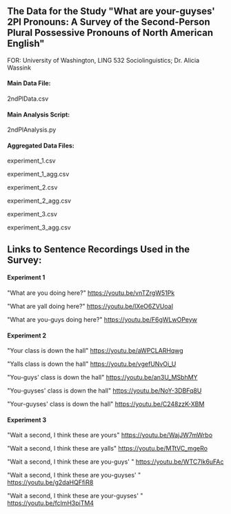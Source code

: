 ## The Data for the Study "What are your-guyses' 2Pl Pronouns: A Survey of the Second-Person Plural Possessive Pronouns of North American English"

FOR: University of Washington, LING 532 Sociolinguistics; Dr. Alicia Wassink

#### Main Data File:

2ndPlData.csv

#### Main Analysis Script:

2ndPlAnalysis.py

#### Aggregated Data Files:

experiment_1.csv

experiment_1_agg.csv

experiment_2.csv

experiment_2_agg.csv

experiment_3.csv

experiment_3_agg.csv

## Links to Sentence Recordings Used in the Survey:

#### Experiment 1

"What are you doing here?" https://youtu.be/vnTZrgW51Pk

"What are yall doing here?" https://youtu.be/IXeO6ZVUoaI

"What are you-guys doing here?" https://youtu.be/F6gWLwOPeyw

#### Experiment 2

"Your class is down the hall" https://youtu.be/aWPCLARHqwg

"Yalls class is down the hall" https://youtu.be/vgefUNvOi_U

"You-guys' class is down the hall" https://youtu.be/an3U_MSbhMY

"You-guyses' class is down the hall" https://youtu.be/NoY-3DBFq8U

"Your-guyses' class is down the hall" https://youtu.be/C248zzK-XBM

#### Experiment 3

"Wait a second, I think these are yours" https://youtu.be/WajJW7mWrbo

"Wait a second, I think these are yalls" https://youtu.be/MTtVC_mgeRo

"Wait a second, I think these are you-guys' " https://youtu.be/WTC7Ik6uFAc

"Wait a second, I think these are you-guyses' " https://youtu.be/g2daHQFfiR8

"Wait a second, I think these are your-guyses' " https://youtu.be/fclmH3piTM4
